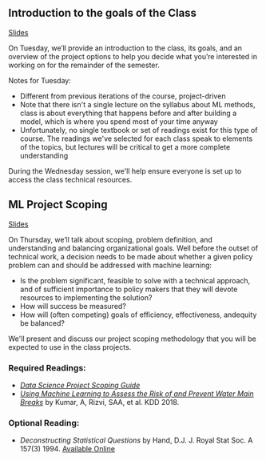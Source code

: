 ## Introduction to the goals of the Class 
[Slides](ClassOverview.pptx)

On Tuesday, we’ll  provide  an  introduction  to  the  class,  its  goals,  and  an  overview  of  the project options to help you decide what you’re interested in working on for the remainder of the semester.

Notes for Tuesday:
- Different from previous iterations of the course, project-driven
- Note that there isn't a single lecture on the syllabus about ML methods, class is about everything that happens before and after building a model, which is where you spend most of your time anyway
- Unfortunately, no single textbook or set of readings exist for this type of course. The readings we've selected for each class speak to elements of the topics, but lectures will be critical to get a more complete understanding

During the Wednesday session, we'll help ensure everyone is set up to access the class technical resources.

## ML Project Scoping 

[Slides](Scoping.pptx)

On Thursday, we’ll talk about scoping, problem definition, and understanding and balancing organizational goals.  Well before the outset of technical work, a decision needs to be made about whether a given policy problem can and should be addressed with machine learning: 
- Is the problem significant, feasible to solve with a technical approach, and of sufficient importance to policy makers that they will devote resources to implementing the solution? 
- How will success be measured? 
- How will (often competing) goals of efficiency, effectiveness, andequity be balanced?

We'll present and discuss our project scoping methodology that you will be expected to use in the class projects.


### Required Readings:
- [*Data Science Project Scoping Guide*](http://www.datasciencepublicpolicy.org/home/resources/data-science-project-scoping-guide/)
- [*Using Machine Learning to Assess the Risk of and Prevent Water Main Breaks*](https://dl.acm.org/citation.cfm?id=3219835) by Kumar, A, Rizvi, SAA, et al. KDD 2018.

### Optional Reading:
- *Deconstructing Statistical Questions* by Hand, D.J. J. Royal Stat Soc. A 157(3) 1994. [Available Online](http://stat688.bio5.org/sites/default/files/fall2014/hand-deconstructin.pdf)
